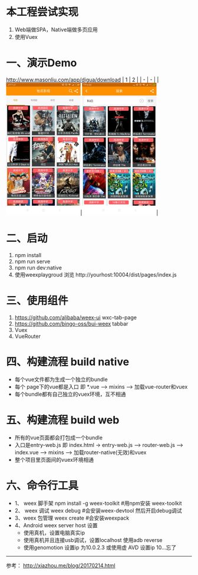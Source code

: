 # 本工程尝试实现
1. Web端做SPA，Native端做多页应用
2. 使用Vuex

# 一、演示Demo
http://www.masonliu.com/app/digua/download
| 1 | 2 | 
| - | - |
|<img src="https://raw.githubusercontent.com/MasonLiuChn/WeexExplorer/develop/tool/doc/1.jpg" width="40%" height="40%" />|<img src="https://raw.githubusercontent.com/MasonLiuChn/WeexExplorer/develop/tool/doc/2.jpg" width="40%" height="40%" />|

# 二、启动
1. npm install
2. npm run serve
3. npm run dev:native
4. 使用weexplaygroud 浏览 http://yourhost:10004/dist/pages/index.js

# 三、使用组件
1. https://github.com/alibaba/weex-ui wxc-tab-page
2. https://github.com/bingo-oss/bui-weex tabbar
3. Vuex
4. VueRouter

# 四、构建流程 build native
- 每个vue文件都为生成一个独立的bundle
- 每个 page下的vue都是入口
即 *.vue --> mixins --> 加载vue-router和vuex
- 每个bundle都有自己独立的vuex环境，互不相通

# 五、构建流程 build web
- 所有的vue页面都会打包成一个bundle
- 入口是entry-web.js
即 index.html -> entry-web.js --> router-web.js --> index.vue --> mixins --> 加载router-native(无效)和vuex
- 整个项目里页面间的vuex环境相通

# 六、命令行工具
- 1、 weex 脚手架
npm install -g weex-toolkit #用npm安装 weex-toolkit
- 2、 weex 调试
weex debug #会安装weex-devtool 然后开启debug调试
- 3、weex 包管理
weex create #会安装weexpack
- 4、Android weex server host 设置
    - 使用真机，设置电脑真实ip
    - 使用真机并且连接usb调试，设置localhost 使用adb reverse
    - 使用genomotion 设置ip 为10.0.2.3 或使用虚 AVD 设置ip 10...忘了

---
参考：
http://xiazhou.me/blog/20170214.html
